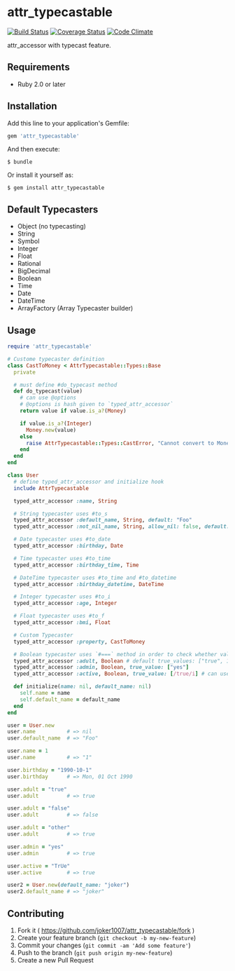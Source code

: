 # attr\_typecastable
[![Build Status](https://travis-ci.org/joker1007/attr_typecastable.svg?branch=master)](https://travis-ci.org/joker1007/attr_typecastable)
[![Coverage Status](https://coveralls.io/repos/joker1007/attr_typecastable/badge.png)](https://coveralls.io/r/joker1007/attr_typecastable)
[![Code Climate](https://codeclimate.com/github/joker1007/attr_typecastable/badges/gpa.svg)](https://codeclimate.com/github/joker1007/attr_typecastable)

attr\_accessor with typecast feature.

## Requirements
- Ruby 2.0 or later

## Installation

Add this line to your application's Gemfile:

```ruby
gem 'attr_typecastable'
```

And then execute:

    $ bundle

Or install it yourself as:

    $ gem install attr_typecastable

## Default Typecasters
- Object (no typecasting)
- String
- Symbol
- Integer
- Float
- Rational
- BigDecimal
- Boolean
- Time
- Date
- DateTime
- ArrayFactory (Array Typecaster builder)

## Usage

```ruby
require 'attr_typecastable'

# Custome typecaster definition
class CastToMoney < AttrTypecastable::Types::Base
  private

  # must define #do_typecast method
  def do_typecast(value)
    # can use @options
    # @options is hash given to `typed_attr_accessor`
    return value if value.is_a?(Money)

    if value.is_a?(Integer)
      Money.new(value)
    else
      raise AttrTypecastable::Types::CastError, "Cannot convert to Money"
    end
  end
end

class User
  # define typed_attr_accessor and initialize hook
  include AttrTypecastable

  typed_attr_accessor :name, String

  # String typecaster uses #to_s
  typed_attr_accessor :default_name, String, default: "Foo"
  typed_attr_accessor :not_nil_name, String, allow_nil: false, default: ""

  # Date typecaster uses #to_date
  typed_attr_accessor :birthday, Date

  # Time typecaster uses #to_time
  typed_attr_accessor :birthday_time, Time

  # DateTime typecaster uses #to_time and #to_datetime
  typed_attr_accessor :birthday_datetime, DateTime

  # Integer typecaster uses #to_i
  typed_attr_accessor :age, Integer

  # Float typecaster uses #to_f
  typed_attr_accessor :bmi, Float

  # Custom Typecaster
  typed_attr_accessor :property, CastToMoney

  # Boolean typecaster uses `#===` method in order to check whether value is true or false.
  typed_attr_accessor :adult, Boolean # default true_values: ["true", 1], false_values: ["false", 0]
  typed_attr_accessor :admin, Boolean, true_value: ["yes"]
  typed_attr_accessor :active, Boolean, true_value: [/true/i] # can use Regexp

  def initialize(name: nil, default_name: nil)
    self.name = name
    self.default_name = default_name
  end
end

user = User.new
user.name          # => nil
user.default_name  # => "Foo"

user.name = 1
user.name          # => "1"

user.birthday = "1990-10-1"
user.birthday      # => Mon, 01 Oct 1990

user.adult = "true"
user.adult         # => true

user.adult = "false"
user.adult         # => false

user.adult = "other"
user.adult         # => true

user.admin = "yes"
user.admin         # => true

user.active = "TrUe"
user.active        # => true

user2 = User.new(default_name: "joker")
user2.default_name # => "joker"
```


## Contributing

1. Fork it ( https://github.com/joker1007/attr_typecastable/fork )
2. Create your feature branch (`git checkout -b my-new-feature`)
3. Commit your changes (`git commit -am 'Add some feature'`)
4. Push to the branch (`git push origin my-new-feature`)
5. Create a new Pull Request
